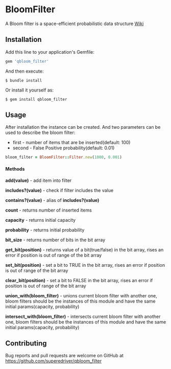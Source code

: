# BloomFilter

A Bloom filter is a space-efficient probabilistic data structure
[Wiki](https://en.wikipedia.org/wiki/Bloom_filter)
## Installation

Add this line to your application's Gemfile:

```ruby
gem 'qbloom_filter'
```

And then execute:

    $ bundle install

Or install it yourself as:

    $ gem install qbloom_filter

## Usage

After installation the instance can be created. 
And two parameters can be used to describe the bloom filter: 

* first - number of items that are be inserted(default: 100)
* second - False Positive probability(default: 0.01)

```ruby
bloom_filter = BloomFilter::Filter.new(1000, 0.001)
```

#### Methods
__add(value)__ - add item into filter

__includes?(value)__ - check if filter includes the value

__contains?(value)__ - alias of __includes?(value)__

__count__ - returns number of inserted items

__capacity__ - returns initial capacity

__probability__ - returns initial probability

__bit_size__ - returns number of bits in the bit array

__get_bit(position)__ - returns value of a bit(true/false) in the bit array, rises an error if position is out of range of the bit array

__set_bit(position)__ - set a bit to TRUE in the bit array, rises an error if position is out of range of the bit array

__clear_bit(position)__ - set a bit to FALSE in the bit array, rises an error if position is out of range of the bit array

__union_with(bloom_filter)__ - unions current bloom filter with another one, bloom filters should be the instances of this module and have the same initial params(capacity, probability)

__intersect_with(bloom_filter)__ - intersects current bloom filter with another one, bloom filters should be the instances of this module and have the same initial params(capacity, probability)

## Contributing

Bug reports and pull requests are welcome on GitHub at https://github.com/superedriver/qbloom_filter

